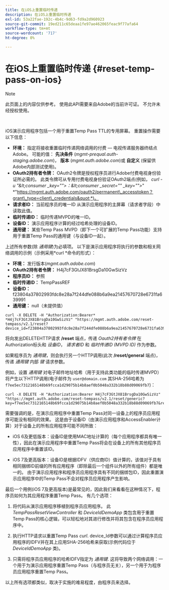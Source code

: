 ```yaml
---
title: 在iOS上重置临时传递
description: 在iOS上重置临时传递
exl-id: 53a22fae-192c-4b4c-9d63-fd9a2d960923
source-git-commit: 19ed211c65deaa1fe97ae462065feac9f77afa64
workflow-type: tm+mt
source-wordcount: '717'
ht-degree: 0%

---
```


# 在iOS上重置临时传递 {#reset-temp-pass-on-ios}

>[!NOTE]
>
>此页面上的内容仅供参考。 使用此API需要来自Adobe的当前许可证。 不允许未经授权使用。

</br>

iOS演示应用程序包括一个用于重置Temp Pass TTL的专用屏幕。 重置操作需要以下信息：

- **环境：** 指定将接收重置临时传递网络调用的付费 — 电视传递服务器终结点Adobe。 可能的值： **先决条件** (*mgmt-prequal.auth-staging.adobe.com*)， **版本** (*mgmt.auth.adobe.com*)或 **自定义** (保留供Adobe内部测试使用)。
- **OAuth2持有者令牌：** OAuth2令牌是授权程序员进行Adobe付费电视身份验证所必需的。 此类令牌可从专用付费电视身份验证OAuth2端点(例如， *curl -u &quot;\&lt;consumer _key=&quot;&quot;>：\&lt;consumer _secret=&quot;&quot; _key=&quot;&quot;>*&quot; *&quot;https://mgmt.auth.adobe.com/oauth2/permanent\_accesstoken？grant\_type=client\_credentials&quot;*)。
- **请求者ID：** 当前程序员的唯一ID 从演示应用程序的主屏幕（请求者字段）中读取此值。
- **临时传递ID：** 临时传递MVPD的唯一ID。
- **设备ID：** 演示应用程序计算的经过哈希处理的设备ID。
- **通用键：** 某些Temp Pass MVPD（即下一个可扩展的Temp Pass功能）支持用于重置Temp Pass的通用键（与设备ID一起）。

上述所有参数(除 *通用键*)为必填项。 以下是演示应用程序将执行的参数和相关网络调用的示例（示例采用*curl *命令的形式）：

- **环境：** 发行版本(*mgmt.auth.adobe.com*)
- **OAuth2持有者令牌：** H4j7cF3GtJX81BrsgDa10GwSizVz
- **程序员ID：** 参照
- **临时传递ID：** TempPassREF
- **设备ID：** f23804a37802993fdc8e28a7f244dfe088b6a9ea21457670728e6731fa639991
- **通用键：** null（未提供值）

```curl
curl -X DELETE -H "Authorization:Bearer* *H4j7cF3GtJX81BrsgDa10GwSizVz" "https://mgmt.auth.adobe.com/reset-tempass/v2.1/reset?device_id=f23804a37802993fdc8e28a7f244dfe088b6a9ea21457670728e6731fa639991&requestor_id=REF&mvpd_id=TempPassREF"
```

将向发出DELETEHTTP请求 **/reset** 端点，传递 *Oauth2持有者令牌* 在Authorization标头和 *设备ID*， *请求者ID* 和 *临时传递ID (MVPD ID)* 作为参数。

如果程序员为 *通用键*，则会执行另一个HTTP调用(此次 **/reset/general** 端点)，传递 *通用键* 内部 *键* 请求参数。

例如，设置 *通用键* 对电子邮件地址哈希（用于支持此类功能的临时传递MVPD）将产生以下HTTP调用(电子邮件为 `user@domain.com` 其SHA-256哈希为 `f7ee5ec7312165148b69fcca1d29075b14b8aef0b5048a332b18b88d09069fb7`)：

```curl
curl -X DELETE -H "Authorization:Bearer H4j7cF3GtJX81BrsgDa10GwSizVz"
"https://mgmt.auth.adobe.com/reset-tempass/v2.1/reset/generic?key=f7ee5ec7312165148b69fcca1d29075b14b8aef0b5048a332b18b88d09069fb7&requestor_id=REF&mvpd_id=TempPassREF"
```

需要强调的是，在演示应用程序中重置Temp Pass对同一设备上的程序员应用程序可能没有相同的效果。 这是由于设备ID（由演示应用程序和AccessEnabler计算）对于设备上的所有应用程序可能不同所致：

- iOS 6及更低版本：设备ID是使用MAC地址计算的（每个应用程序都具有唯一性），因此在演示应用程序中重置Temp Pass将会在设备上的所有其他程序员应用程序中重置该ID。

- iOS 7及更高版本：设备ID是根据IDFV（供应商ID）值计算的，该值对于具有相同捆绑ID前缀的所有应用程序（即除最后一个组件以外的所有组件）都是唯一的。 由于演示应用程序和程序员应用程序具有不同的捆绑包ID，因此重置演示应用程序中的Temp Pass不会对程序员应用程序产生影响。

最后一个用例(iOS 7及更高版本)是最常见的，因此我们来看看在这种情况下，程序员如何为其应用程序重置Temp Pass。 有几个选项：

1. 将代码从演示应用程序移植到程序员应用程序。 此 *TempPassResetViewController* 和 *DeviceIdDemoApp* 类包含用于重置Temp Pass的核心逻辑，可以轻松地对其进行修改并将其包含在程序员应用程序中。

1. 执行HTTP请求以重置Temp Pass *curl*. device\_Id参数可以通过计算程序员应用程序的IDFV并在其上应用SHA-256哈希来获取(示例代码位于 *DeviceIdDemoApp* 类)。

1. 只需将程序员应用程序的哈希IDFV指定为 *通用键*. 这将导致两个网络调用：一个用于为演示应用程序重置Temp Pass（与程序员无关），另一个用于为程序员应用程序重置Temp Pass。

以上所有选项都类似，取决于实施的难易程度，由程序员来选择。
